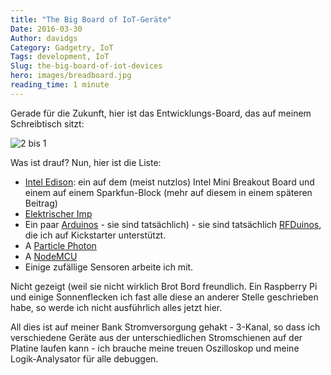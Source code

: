 ```yaml
---
title: "The Big Board of IoT-Geräte"
Date: 2016-03-30
Author: davidgs
Category: Gadgetry, IoT
Tags: development, IoT
Slug: the-big-board-of-iot-devices
hero: images/breadboard.jpg
reading_time: 1 minute
---
```


Gerade für die Zukunft, hier ist das Entwicklungs-Board, das auf meinem Schreibtisch sitzt:

![2 bis 1](/posts/category/iot/images/Tot-1-2.png)

Was ist drauf? Nun, hier ist die Liste:

- [Intel Edison](http://www.intel.com/content/www/us/en/do-it-yourself/edison.html): ein auf dem (meist nutzlos) Intel Mini Breakout Board und einem auf einem Sparkfun-Block (mehr auf diesem in einem späteren Beitrag)
- [Elektrischer Imp](https://electricimp.com)
- Ein paar [Arduinos](https://www.arduino.cc) - sie sind tatsächlich) - sie sind tatsächlich [RFDuinos](http://www.rfduino.com), die ich auf Kickstarter unterstützt.
- A [Particle Photon](https://www.particle.io)
- A [NodeMCU](http://nodemcu.com/index_en.html)
- Einige zufällige Sensoren arbeite ich mit.

Nicht gezeigt (weil sie nicht wirklich Brot Bord freundlich. Ein Raspberry Pi und einige Sonnenflecken ich fast alle diese an anderer Stelle geschrieben habe, so werde ich nicht ausführlich alles jetzt hier.

All dies ist auf meiner Bank Stromversorgung gehakt - 3-Kanal, so dass ich verschiedene Geräte aus der unterschiedlichen Stromschienen auf der Platine laufen kann - ich brauche meine treuen Oszilloskop und meine Logik-Analysator für alle debuggen.
